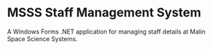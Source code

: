 # MSSS Staff Management System

A Windows Forms .NET application for managing staff details at Malin Space Science Systems.
